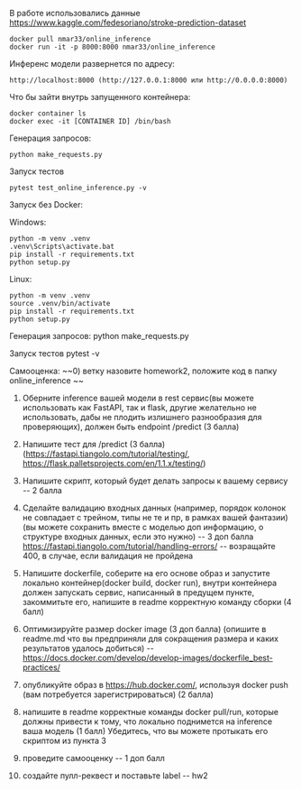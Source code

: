 В работе использовались данные
https://www.kaggle.com/fedesoriano/stroke-prediction-dataset


    docker pull nmar33/online_inference
    docker run -it -p 8000:8000 nmar33/online_inference

  Инференс модели развернется по адресу:

    http://localhost:8000 (http://127.0.0.1:8000 или http://0.0.0.0:8000)

  Что бы зайти внутрь запущенного контейнера:

    docker container ls
    docker exec -it [CONTAINER ID] /bin/bash

  Генерация запросов:

    python make_requests.py

  Запуск тестов

    pytest test_online_inference.py -v





Запуск без Docker:

  Windows:  

    python -m venv .venv
    .venv\Scripts\activate.bat
    pip install -r requirements.txt
    python setup.py

  Linux:  

    python -m venv .venv
    source .venv/bin/activate
    pip install -r requirements.txt
    python setup.py
    
  Генерация запросов:
    python make_requests.py

  Запуск тестов
    pytest -v


Самооценка:
  ~~0) ветку назовите homework2, положите код в папку online_inference ~~

  1) Оберните inference вашей модели в rest сервис(вы можете использовать как FastAPI, так и flask, другие желательно не использовать, дабы не плодить излишнего разнообразия для проверяющих), должен быть endpoint /predict (3 балла)

  2) Напишите тест для /predict  (3 балла) (https://fastapi.tiangolo.com/tutorial/testing/, https://flask.palletsprojects.com/en/1.1.x/testing/)

  3) Напишите скрипт, который будет делать запросы к вашему сервису -- 2 балла

  4) Сделайте валидацию входных данных (например, порядок колонок не совпадает с трейном, типы не те и пр, в рамках вашей фантазии)  (вы можете сохранить вместе с моделью доп информацию, о структуре входных данных, если это нужно) -- 3 доп балла
  https://fastapi.tiangolo.com/tutorial/handling-errors/ -- возращайте 400, в случае, если валидация не пройдена

  5) Напишите dockerfile, соберите на его основе образ и запустите локально контейнер(docker build, docker run), внутри контейнера должен запускать сервис, написанный в предущем пункте, закоммитьте его, напишите в readme корректную команду сборки (4 балл)

  6) Оптимизируйте размер docker image (3 доп балла) (опишите в readme.md что вы предприняли для сокращения размера и каких результатов удалось добиться)  -- https://docs.docker.com/develop/develop-images/dockerfile_best-practices/

  7) опубликуйте образ в https://hub.docker.com/, используя docker push (вам потребуется зарегистрироваться) (2 балла)

  8) напишите в readme корректные команды docker pull/run, которые должны привести к тому, что локально поднимется на inference ваша модель (1 балл)
  Убедитесь, что вы можете протыкать его скриптом из пункта 3

  5) проведите самооценку -- 1 доп балл
  6) создайте пулл-реквест и поставьте label -- hw2
